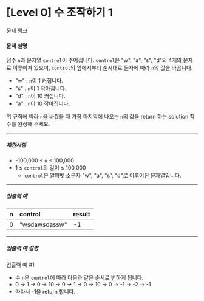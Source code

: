 # [Level 0] 수 조작하기 1

[문제 링크](https://school.programmers.co.kr/learn/courses/30/lessons/181926)

#### 문제 설명

정수 ```n```과 문자열 ```control```이 주어집니다. ```control```은 "w", "a", "s", "d"의 4개의 문자로 이루어져 있으며, ```control```의 앞에서부터 순서대로 문자에 따라 ```n```의 값을 바꿉니다.

- "w" : ```n```이 1 커집니다.
- "s" : ```n```이 1 작아집니다.
- "d" : ```n```이 10 커집니다.
- "a" : ```n```이 10 작아집니다.

위 규칙에 따라 ```n```을 바꿨을 때 가장 마지막에 나오는 ```n```의 값을 return 하는 solution 함수를 완성해 주세요.

---

##### 제한사항

- -100,000 ≤ ```n``` ≤ 100,000
- 1 ≤ ```control```의 길이 ≤ 100,000
  - ```control```은 알파벳 소문자 "w", "a", "s", "d"로 이루어진 문자열입니다.

---

##### 입출력 예

|n|control|result|
|:---|:-------|:---|
|0|"wsdawsdassw"|-1|

---

##### 입출력 예 설명

입출력 예 #1

- 수 ```n```은 ```control```에 따라 다음과 같은 순서로 변하게 됩니다.
- 0 → 1 → 0 → 10 → 0 → 1 → 0 → 10 → 0 → -1 → -2 → -1
- 따라서 -1을 return 합니다.
